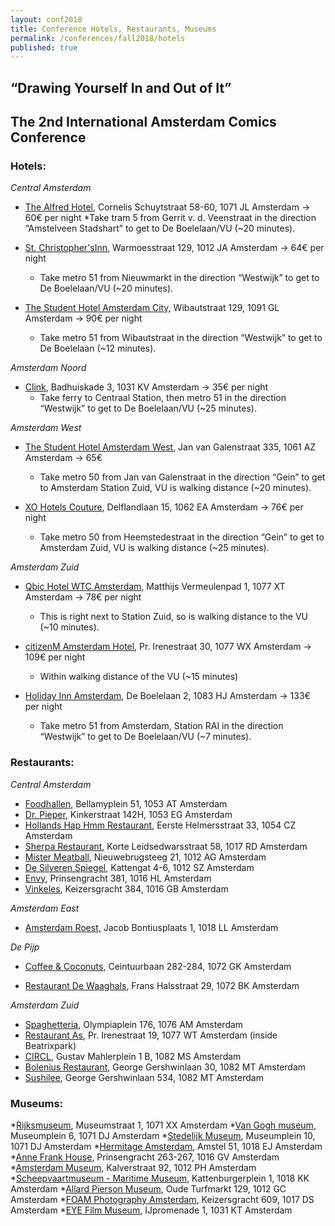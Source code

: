 ```yaml
---
layout: conf2018
title: Conference Hotels, Restaurants, Museums
permalink: /conferences/fall2018/hotels
published: true
---
```


## “Drawing Yourself In and Out of It”  
## The 2nd International Amsterdam Comics Conference

### __Hotels:__

_Central Amsterdam_

* [The Alfred Hotel](https://www.thealfredhotel.com/), Cornelis Schuytstraat 58-60, 1071 JL Amsterdam → 60€ per night
	*Take tram 5 from Gerrit v. d. Veenstraat in the direction “Amstelveen Stadshart” to get to De Boelelaan/VU (~20 minutes).

* [St. Christopher'sInn](https://www.st-christophers.co.uk/hostels/europe/amsterdam), Warmoesstraat 129, 1012 JA Amsterdam → 64€ per night
	* Take metro 51 from Nieuwmarkt in the direction “Westwijk” to get to De Boelelaan/VU (~20 minutes).

* [The Student Hotel Amsterdam City](http://thestudenthotel.com), Wibautstraat 129, 1091 GL Amsterdam → 90€ per night
	* Take metro 51 from Wibautstraat in the direction “Westwijk” to get to De Boelelaan (~12 minutes).

_Amsterdam Noord_

* [Clink](http://clinkhostels.com), Badhuiskade 3, 1031 KV Amsterdam → 35€ per night
	* Take ferry to Centraal Station, then metro 51 in the direction “Westwijk” to get to De Boelelaan/VU (~25 minutes).

_Amsterdam West_

* [The Student Hotel Amsterdam West](https://www.thestudenthotel.com/amsterdam-west/), Jan van Galenstraat 335, 1061 AZ Amsterdam → 65€ 
	* Take metro 50 from Jan van Galenstraat in the direction “Gein” to get to Amsterdam Station Zuid, VU is walking distance (~20 minutes).

* [XO Hotels Couture](http://xohotelscouture.com), Delflandlaan 15, 1062 EA Amsterdam → 76€ per night
	* Take metro 50 from Heemstedestraat in the direction “Gein” to get to Amsterdam Zuid, VU is walking distance (~25 minutes).

_Amsterdam Zuid_

* [Qbic Hotel WTC Amsterdam](http://qbichotels.com), Matthijs Vermeulenpad 1, 1077 XT Amsterdam → 78€ per night
	* This is right next to Station Zuid, so is walking distance to the VU (~10 minutes).

* [citizenM Amsterdam Hotel](http://citizenm.com), Pr. Irenestraat 30, 1077 WX Amsterdam → 109€ per night
	* Within walking distance of the VU (~15 minutes)

* [Holiday Inn Amsterdam](http://ihg.com), De Boelelaan 2, 1083 HJ Amsterdam → 133€ per night 
	* Take metro 51 from Amsterdam, Station RAI in the direction “Westwijk” to get to De Boelelaan/VU (~7 minutes).


### __Restaurants:__

_Central Amsterdam_

* [Foodhallen](http://foodhallen.nl), Bellamyplein 51, 1053
AT Amsterdam
* [Dr. Pieper](http://drpieper.nl), Kinkerstraat 142H, 1053
EG Amsterdam
* [Hollands Hap Hmm Restaurant](http://hap-hmm.nl), Eerste
Helmersstraat 33, 1054 CZ Amsterdam
* [Sherpa Restaurant](http://sherparestaurant.nl), Korte
Leidsedwarsstraat 58, 1017 RD Amsterdam
* [Mister Meatball](http://mistermeatball.nl),
Nieuwebrugsteeg 21, 1012 AG Amsterdam
* [De Silveren Spiegel](http://desilverenspiegel.com),
Kattengat 4-6, 1012 SZ Amsterdam
* [Envy](http://envy.nl), Prinsengracht 381, 1016 HL
Amsterdam
* [Vinkeles](http://vinkeles.com), Keizersgracht 384, 1016
GB Amsterdam

_Amsterdam East_

* [Amsterdam Roest,](http://amsterdamroest.nl) Jacob
Bontiusplaats 1, 1018 LL Amsterdam

_De Pijp_

* [Coffee & Coconuts](http://coffeeandcoconuts.com),
Ceintuurbaan 282-284, 1072 GK Amsterdam

* [Restaurant De Waaghals](http://waaghals.nl), Frans
Halsstraat 29, 1072 BK Amsterdam

_Amsterdam Zuid_

* [Spaghetteria](http://spaghetteria-pastabar.nl),
Olympiaplein 176, 1076 AM Amsterdam
* [Restaurant As](http://restaurantas.nl), Pr. Irenestraat
19, 1077 WT Amsterdam (inside Beatrixpark)
* [CIRCL](http://circl.nl), Gustav Mahlerplein 1 B, 1082 MS
Amsterdam
* [Bolenius Restaurant](http://bolenius-restaurant.nl),
George Gershwinlaan 30, 1082 MT Amsterdam
* [Sushilee](http://sushilee.nl), George Gershwinlaan 534,
1082 MT Amsterdam

### __Museums:__

*[Rijksmuseum](https://www.rijksmuseum.nl/en), Museumstraat 1, 1071 XX Amsterdam
*[Van Gogh museum](https://www.vangoghmuseum.nl/en), Museumplein 6, 1071 DJ Amsterdam
*[Stedelijk Museum](https://www.stedelijk.nl/en), Museumplein 10, 1071 DJ Amsterdam
*[Hermitage Amsterdam](https://hermitage.nl/nl/), Amstel 51, 1018 EJ Amsterdam
*[Anne Frank House](https://www.annefrank.org/en/), Prinsengracht 263-267, 1016 GV Amsterdam
*[Amsterdam Museum](https://www.amsterdammuseum.nl/), Kalverstraat 92, 1012 PH Amsterdam
*[Scheepvaartmuseum - Maritime Museum](https://www.hetscheepvaartmuseum.com/), Kattenburgerplein 1, 1018 KK Amsterdam
*[Allard Pierson Museum](http://www.allardpiersonmuseum.nl/en), Oude Turfmarkt 129, 1012 GC Amsterdam
*[FOAM Photography Amsterdam](https://www.foam.org/), Keizersgracht 609, 1017 DS Amsterdam
*[EYE Film Museum](https://www.eyefilm.nl/en), IJpromenade 1, 1031 KT Amsterdam

